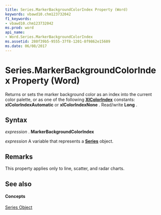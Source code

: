 ```yaml
---
title: Series.MarkerBackgroundColorIndex Property (Word)
keywords: vbawd10.chm123732042
f1_keywords:
- vbawd10.chm123732042
ms.prod: word
api_name:
- Word.Series.MarkerBackgroundColorIndex
ms.assetid: 280f39b5-9555-37f8-1201-8f9862e15609
ms.date: 06/08/2017
---
```



# Series.MarkerBackgroundColorIndex Property (Word)

Returns or sets the marker background color as an index into the current color palette, or as one of the following  **[XlColorIndex](Word.xlcolorindex.md)** constants: **xlColorIndexAutomatic** or **xlColorIndexNone** . Read/write **Long** .


## Syntax

 _expression_ . **MarkerBackgroundColorIndex**

 _expression_ A variable that represents a **[Series](Word.Series.md)** object.


## Remarks

This property applies only to line, scatter, and radar charts. 


## See also


#### Concepts


[Series Object](Word.Series.md)

